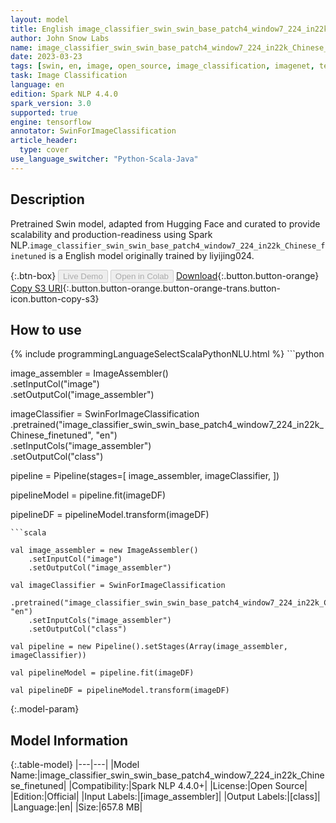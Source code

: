 ```yaml
---
layout: model
title: English image_classifier_swin_swin_base_patch4_window7_224_in22k_Chinese_finetuned TFSwinForImageClassification from liyijing024
author: John Snow Labs
name: image_classifier_swin_swin_base_patch4_window7_224_in22k_Chinese_finetuned
date: 2023-03-23
tags: [swin, en, image, open_source, image_classification, imagenet, tensorflow]
task: Image Classification
language: en
edition: Spark NLP 4.4.0
spark_version: 3.0
supported: true
engine: tensorflow
annotator: SwinForImageClassification
article_header:
  type: cover
use_language_switcher: "Python-Scala-Java"
---
```


## Description

Pretrained Swin  model, adapted from Hugging Face and curated to provide scalability and production-readiness using Spark NLP.`image_classifier_swin_swin_base_patch4_window7_224_in22k_Chinese_finetuned` is a English model originally trained by liyijing024.

{:.btn-box}
<button class="button button-orange" disabled>Live Demo</button>
<button class="button button-orange" disabled>Open in Colab</button>
[Download](https://s3.amazonaws.com/auxdata.johnsnowlabs.com/public/models/image_classifier_swin_swin_base_patch4_window7_224_in22k_Chinese_finetuned_en_4.4.0_3.0_1679578609441.zip){:.button.button-orange}
[Copy S3 URI](s3://auxdata.johnsnowlabs.com/public/models/image_classifier_swin_swin_base_patch4_window7_224_in22k_Chinese_finetuned_en_4.4.0_3.0_1679578609441.zip){:.button.button-orange.button-orange-trans.button-icon.button-copy-s3}

## How to use



<div class="tabs-box" markdown="1">
{% include programmingLanguageSelectScalaPythonNLU.html %}
```python

image_assembler  = ImageAssembler() \
    .setInputCol("image") \
    .setOutputCol("image_assembler")

imageClassifier  = SwinForImageClassification \
    .pretrained("image_classifier_swin_swin_base_patch4_window7_224_in22k_Chinese_finetuned", "en") \
    .setInputCols("image_assembler") \
    .setOutputCol("class")

pipeline = Pipeline(stages=[
  image_assembler,
  imageClassifier,
])

pipelineModel = pipeline.fit(imageDF)

pipelineDF = pipelineModel.transform(imageDF)
```
```scala

val image_assembler = new ImageAssembler() 
    .setInputCol("image") 
    .setOutputCol("image_assembler")

val imageClassifier = SwinForImageClassification
    .pretrained("image_classifier_swin_swin_base_patch4_window7_224_in22k_Chinese_finetuned", "en")
    .setInputCols("image_assembler") 
    .setOutputCol("class") 

val pipeline = new Pipeline().setStages(Array(image_assembler, imageClassifier))

val pipelineModel = pipeline.fit(imageDF)

val pipelineDF = pipelineModel.transform(imageDF)

```
</div>

{:.model-param}
## Model Information

{:.table-model}
|---|---|
|Model Name:|image_classifier_swin_swin_base_patch4_window7_224_in22k_Chinese_finetuned|
|Compatibility:|Spark NLP 4.4.0+|
|License:|Open Source|
|Edition:|Official|
|Input Labels:|[image_assembler]|
|Output Labels:|[class]|
|Language:|en|
|Size:|657.8 MB|